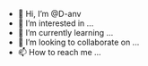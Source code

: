 - 👋 Hi, I’m @D-anv
- 👀 I’m interested in ...
- 🌱 I’m currently learning ...
- 💞️ I’m looking to collaborate on ...
- 📫 How to reach me ...

<!---
D-anv/D-anv is a ✨ special ✨ repository because its `README.md` (this file) appears on your GitHub profile.
You can click the Preview link to take a look at your changes.
--->
